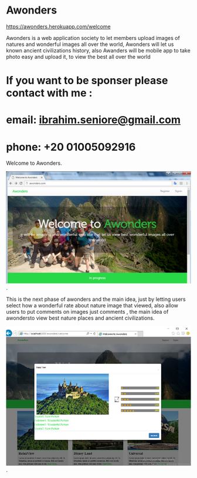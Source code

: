 # Awonders

https://awonders.herokuapp.com/welcome


Awonders is a web application society to let members upload images of natures and wonderful images all over the world, Awonders will let us known ancient civilizations history, also Awanders will be mobile app to take photo easy and upload it, to view the best all over the world


# If you want to be sponser please contact with me :
# email: ibrahim.seniore@gmail.com
# phone: +20 01005092916

Welcome to Awonders.    

![alt tag](https://raw.githubusercontent.com/ibrahim1hero1/awonders/master/readme/images/awonders.png).  


This is the next phase of awonders and the main idea, just by letting users select how a wonderful rate about nature image that viewed, also allow users to put comments on images just comments , the main idea of awondersto view best nature places and ancient civilizations.

![alt tag](https://raw.githubusercontent.com/ibrahim1hero1/awonders/master/readme/images/2017-01-16_001535.png).
